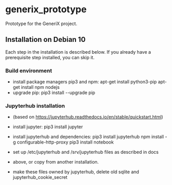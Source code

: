 # generix_prototype
Prototype for the GeneriX project.

## Installation on Debian 10

Each step in the installation is described below.  If you already
have a prerequisite step installed, you can skip it.

### Build environment

- install package managers pip3 and npm:
apt-get install python3-pip
apt-get install npm nodejs
- upgrade pip:
pip3 install --upgrade pip

### Jupyterhub installation

- (based on https://jupyterhub.readthedocs.io/en/stable/quickstart.html)
- install jupyter:
pip3 install jupyter
- install jupyterhub and dependencies:
pip3 install jupyterhub
npm install -g configurable-http-proxy
pip3 install notebook

- set up /etc/jupyterhub and /srv/jupyterhub files as described in docs
- above, or copy from another installation.
- make these files owned by jupyterhub, delete old sqlite and jupyterhub_cookie_secret
